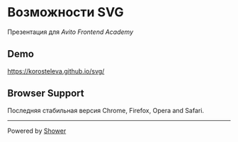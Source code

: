 # Возможности SVG
Презентация для *Avito Frontend Academy*


## Demo

https://korosteleva.github.io/svg/


## Browser Support

Последняя стабильная версия Chrome, Firefox, Opera and Safari.

---

Powered by [Shower](https://github.com/shower) 

